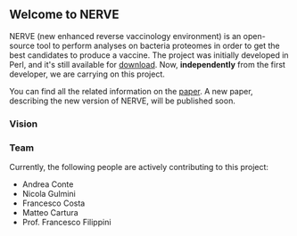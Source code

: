 ## Welcome to NERVE

NERVE (new enhanced reverse vaccinology environment) is an open-source tool to perform analyses on bacteria proteomes in order to get the best candidates to produce a vaccine. 
The project was initially developed in Perl, and it's still available for [download](http://www.bio.unipd.it/molbinfo/NERVE_download.html). Now, **independently** from the first developer, we are carrying on this project. 

You can find all the related information on the [paper](https://www.ncbi.nlm.nih.gov/pmc/articles/PMC1570458/). A new paper, describing the new version of NERVE, will be published soon. 

### Vision

### Team
Currently, the following people are actively contributing to this project:

- Andrea Conte
- Nicola Gulmini
- Francesco Costa
- Matteo Cartura
- Prof. Francesco Filippini
